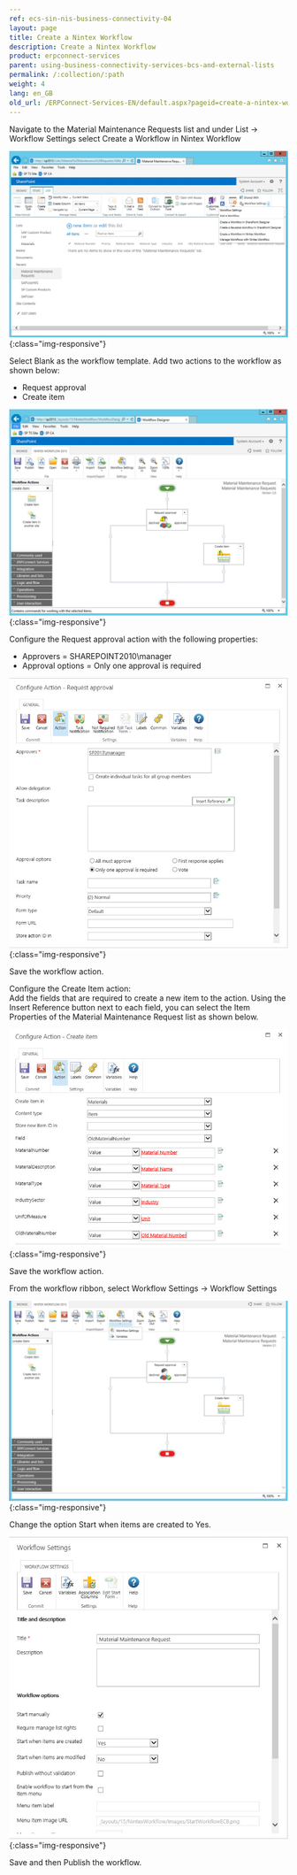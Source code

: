 ```yaml
---
ref: ecs-sin-nis-business-connectivity-04
layout: page
title: Create a Nintex Workflow
description: Create a Nintex Workflow
product: erpconnect-services
parent: using-business-connectivity-services-bcs-and-external-lists
permalink: /:collection/:path
weight: 4
lang: en_GB
old_url: /ERPConnect-Services-EN/default.aspx?pageid=create-a-nintex-workflow
---
```


Navigate to the Material Maintenance Requests list and under List -> Workflow Settings select Create a Workflow in Nintex Workflow 

![Nintex-SP-List-Create-WF](/img/content/Nintex-SP-List-Create-WF.png){:class="img-responsive"}

Select Blank as the workflow template.
Add two actions to the workflow as shown below:

- Request approval 
- Create item 

![Nintex-SP-List-Initial-WF](/img/content/Nintex-SP-List-Initial-WF.png){:class="img-responsive"}

Configure the Request approval action with the following properties:

- Approvers = SHAREPOINT2010\manager
- Approval options = Only one approval is required

![Nintex-SP-List-WF-Action-RA](/img/content/Nintex-SP-List-WF-Action-RA.png){:class="img-responsive"}

Save the workflow action.

Configure the Create Item action:<br>
Add the fields that are required to create a new item to the action. Using the Insert Reference button next to each field, you can select the Item Properties of the Material Maintenance Request list as shown below.

![Nintex-SP-List-WF-Action-Create-Item](/img/content/Nintex-SP-List-WF-Action-Create-Item.png){:class="img-responsive"}

Save the workflow action.

From the workflow ribbon, select Workflow Settings -> Workflow Settings 

![Nintex-SP-List-WF-Settings](/img/content/Nintex-SP-List-WF-Settings.png){:class="img-responsive"}

Change the option Start when items are created to Yes. 

![Nintex-SP-List-WF-Settings-2](/img/content/Nintex-SP-List-WF-Settings-2.png){:class="img-responsive"}

Save and then Publish the workflow. 